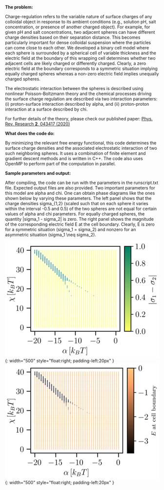 **The problem:**

Charge-regulation refers to the variable nature of surface charges of any colloidal object in response to its ambient conditions (e.g., solution pH, salt concentration, or presence of another charged object). For example, for given pH and salt concentrations, two adjacent spheres can have different charge densities based on their separation distance. This becomes particularly important for dense colloidal suspension where the particles can come close to each other. We developed a binary cell model where each sphere is surrounded by a spherical cell of variable thickness and the electric field at the boundary of this wrapping cell determines whether two adjacent cells are likely charged or differently charged. Clearly, a zero electric field at the boundary corresponds to a symmetric situation implying equally charged spheres whereas a non-zero electric field implies unequally charged spheres.

The electrostatic interaction between the spheres is described using nonlinear Poisson-Boltzmann theory and the chemical processes driving the surface charge regulation are described via two interaction parameters: (i) proton-surface interaction described by alpha, and (ii) proton-proton interaction at a surface described by chi.

For further details of the theory, please check our published paper: [Phys. Rev. Research **2**, 043417 (2020)](https://doi.org/10.1103/PhysRevResearch.2.043417)

**What does the code do:**

By minimizing the relevant free energy functional, this code determines the surface charge densities and the associated electrostatic interaction of two such neighboring spheres. It uses a combination of finite element and gradient descent methods and is written in C++. The code also uses OpenMP to perform part of the computation in parallel. 

**Sample parameters and output:**

After compiling, the code can be run with the parameters in the runscript.txt file. Expected output files are also provided. Two important parameters for this model are alpha and chi. One can obtain phase diagrams like the ones shown below by varying these parameters. The left panel shows that the charge densities sigma_{1,2} (scaled such that on each sphere it varies within the interval -0.5 and 0.5) of the two spheres are not equal for certain values of alpha and chi parameters. For equally charged spheres, the quantity |sigma_1 - sigma_2| is zero. The right panel shows the  magnitude of the corresponding electric field E at the cell boundary. Clearly, E is zero for a symmetric situation (sigma_1 = sigma_2) and nonzero for an asymmetric situation (sigma_1 \neq sigma_2).

![Sigma](Fig_sigma.png){: width="500" style="float:right; padding-left:20px" }
![E_field](Fig_E.png){: width="500" style="float:right; padding-left:20px" }
